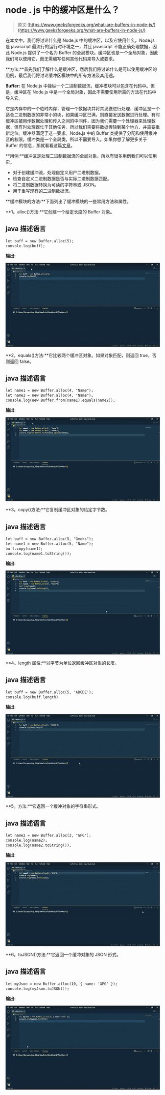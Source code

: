 # node . js 中的缓冲区是什么？

> 原文:[https://www.geeksforgeeks.org/what-are-buffers-in-node-js/](https://www.geeksforgeeks.org/what-are-buffers-in-node-js/)

在本文中，我们将讨论什么是 Node.js 中的缓冲区，以及它使用什么。Node.js 是 javascript 最流行的运行时环境之一，并且 javascript 不能正确处理数据，因此 Node.js 提供了一个名为 Buffer 的全局模块。缓冲区也是一个全局对象，因此我们可以使用它，而无需编写任何其他代码来导入或要求。

**方法:**首先我们了解什么是缓冲区，然后我们将讨论什么是可以使用缓冲区的用例，最后我们将讨论缓冲区模块中的所有方法及其用途。

**Buffer:** 在 Node.js 中操纵一个二进制数据流，缓冲模块可以包含在代码中。但是，缓冲区在 Node.js 中是一个全局对象，因此不需要使用所需的方法在代码中导入它。

它是内存中的一个临时内存，管理一个数据块并将其发送进行处理，缓冲区是一个适合二进制数据的非常小的块，如果缓冲区已满，则直接发送数据进行处理。有时缓冲区被用作数据处理和传入之间的中间件，因为我们需要一个处理器来处理数据，但有时处理器忙于其他任务，所以我们需要将数据传输到某个地方，并需要重新定位。缓冲器满足了这一要求。Node.js 中的 Buffer 类提供了分配和使用缓冲区的权限。缓冲类是一个全局类，所以不需要导入。如果你想了解更多关于 Buffer 的信息，那就看看这篇[文章](https://www.geeksforgeeks.org/node-js-buffers/)。

**用例:**缓冲区是处理二进制数据流的全局对象，所以有很多用例我们可以使用它。

*   对于创建缓冲流，处理自定义用户二进制数据。
*   检查自定义二进制数据是否与实际二进制数据匹配。
*   将二进制数据转换为可读的字符串或 JSON。
*   用于重写现有的二进制数据流。

**缓冲模块的方法:**下面列出了缓冲模块的一些常用方法和属性。

**1。alloc()方法:**它创建一个给定长度的 Buffer 对象。

## java 描述语言

```
let buff = new Buffer.alloc(5);
console.log(buff);
```

**输出:**

![](img/0c0f68cf7e66c80eea5f5d4c3c1b9246.png)

**2。equals()方法:**它比较两个缓冲区对象。如果对象匹配，则返回 true，否则返回 false。

## java 描述语言

```
let name1 = new Buffer.alloc(4, "Name");
let name2 = new Buffer.alloc(4, "Name");
console.log(new Buffer.from(name1).equals(name2));
```

**输出:**

![](img/eb3c6702ff3bc0f0988b93386639d6df.png)

**3。copy()方法:**它复制缓冲区对象的给定字节数。

## java 描述语言

```
let buff = new Buffer.alloc(5, "Geeks");
let name1 = new Buffer.alloc(5, "Name");
buff.copy(name1);
console.log(name1.toString());
```

**输出:**

![](img/c87dd05e6a6acf6c5b719c3bab856975.png)

**4。length 属性:**以字节为单位返回缓冲区对象的长度。

## java 描述语言

```
let buff = new Buffer.alloc(5, 'ABCDE');
console.log(buff.length)
```

**输出:**

![](img/27ddc2d5600c70d919e2e07601689a9f.png)

**5。方法:**它返回一个缓冲对象的字符串形式。

## java 描述语言

```
let name2 = new Buffer.alloc(3, "GFG");
console.log(name2);
console.log(name2.toString());
```

**输出:**

![](img/3a66df643aa0973ed1d60fdb5f5919f7.png)

**6。toJSON()方法:**它返回一个缓冲对象的 JSON 形式。

## java 描述语言

```
let myJson = new Buffer.alloc(10, { name: 'GFG' });
console.log(myJson.toJSON());
```

**输出:**

![](img/88e4fc58600888732656456969648326.png)